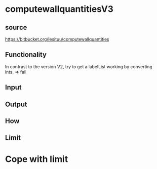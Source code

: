 # computewallquantitiesV3

## source
https://bitbucket.org/lesituu/computewallquantities

## Functionality
In contrast to the version V2, try to get a labelList working by converting ints. => fail

## Input

## Output

## How

## Limit

# Cope with limit
